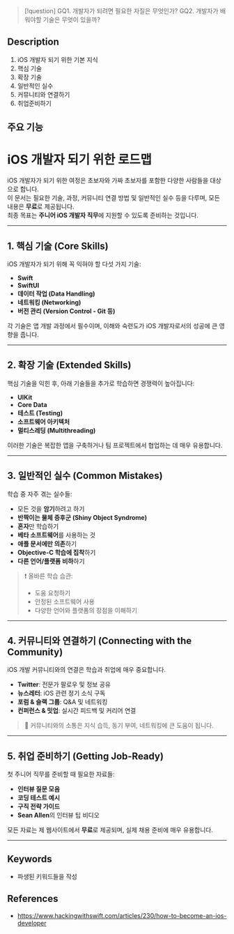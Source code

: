 >[!question]
>GQ1. 개발자가 되려면 필요한 자질은 무엇인가?
>GQ2. 개발자가 배워야할 기술은 무엇이 있을까?

## Description
1. iOS 개발자 되기 위한 기본 지식
2. 핵심 기술
3. 확장 기술
4. 일반적인 실수
5. 커뮤니티와 연결하기
6. 취업준비하기

## 주요 기능
# iOS 개발자 되기 위한 로드맵

iOS 개발자가 되기 위한 여정은 초보자와 가짜 초보자를 포함한 다양한 사람들을 대상으로 합니다.  
이 문서는 필요한 기술, 과정, 커뮤니티 연결 방법 및 일반적인 실수 등을 다루며, 모든 내용은 **무료**로 제공됩니다.  
최종 목표는 **주니어 iOS 개발자 직무**에 지원할 수 있도록 준비하는 것입니다.

---

## 1. 핵심 기술 (Core Skills)

iOS 개발자가 되기 위해 꼭 익혀야 할 다섯 가지 기술:

- **Swift**  
- **SwiftUI**  
- **데이터 작업 (Data Handling)**  
- **네트워킹 (Networking)**  
- **버전 관리 (Version Control - Git 등)**

각 기술은 앱 개발 과정에서 필수이며, 이해와 숙련도가 iOS 개발자로서의 성공에 큰 영향을 줍니다.

---

## 2. 확장 기술 (Extended Skills)

핵심 기술을 익힌 후, 아래 기술들을 추가로 학습하면 경쟁력이 높아집니다:

- **UIKit**  
- **Core Data**  
- **테스트 (Testing)**  
- **소프트웨어 아키텍처**  
- **멀티스레딩 (Multithreading)**

이러한 기술은 복잡한 앱을 구축하거나 팀 프로젝트에서 협업하는 데 매우 유용합니다.

---

## 3. 일반적인 실수 (Common Mistakes)

학습 중 자주 겪는 실수들:

- 모든 것을 **암기**하려고 하기  
- **반짝이는 물체 증후군 (Shiny Object Syndrome)**  
- **혼자**만 학습하기  
- **베타 소프트웨어**를 사용하는 것  
- **애플 문서에만 의존**하기  
- **Objective-C 학습에 집착**하기  
- **다른 언어/플랫폼 비하**하기

> ❗ 올바른 학습 습관:  
> - 도움 요청하기  
> - 안정된 소프트웨어 사용  
> - 다양한 언어와 플랫폼의 장점을 이해하기

---

## 4. 커뮤니티와 연결하기 (Connecting with the Community)

iOS 개발 커뮤니티와의 연결은 학습과 취업에 매우 중요합니다.

- **Twitter**: 전문가 팔로우 및 정보 공유  
- **뉴스레터**: iOS 관련 정기 소식 구독  
- **포럼 & 슬랙 그룹**: Q&A 및 네트워킹  
- **컨퍼런스 & 밋업**: 실시간 피드백 및 커리어 연결

> 🌱 커뮤니티와의 소통은 지식 습득, 동기 부여, 네트워킹에 큰 도움이 됩니다.

---

## 5. 취업 준비하기 (Getting Job-Ready)

첫 주니어 직무를 준비할 때 필요한 자료들:

- **인터뷰 질문 모음**  
- **코딩 테스트 예시**  
- **구직 전략 가이드**  
- **Sean Allen**의 인터뷰 팁 비디오

모든 자료는 제 웹사이트에서 **무료**로 제공되며, 실제 채용 준비에 매우 유용합니다.

---

## Keywords
+ 파생된 키워드들을 작성

## References
- https://www.hackingwithswift.com/articles/230/how-to-become-an-ios-developer